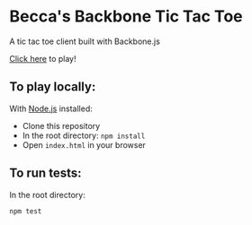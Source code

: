# Becca's Backbone Tic Tac Toe

A tic tac toe client built with Backbone.js

[Click here](http://beccanelson.is/backbone-ttt) to play!

## To play locally:

With [Node.js](https://nodejs.org/en/) installed: 

+ Clone this repository
+ In the root directory: `npm install`
+ Open `index.html` in your browser

## To run tests:

In the root directory: 
```
npm test
```
